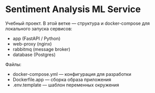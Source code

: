 # Sentiment Analysis ML Service

Учебный проект. В этой ветке — структура и docker-compose для локального запуска сервисов:
- app (FastAPI / Python)
- web-proxy (nginx)
- rabbitmq (message broker)
- database (Postgres)

Файлы:
- docker-compose.yml — конфигурация для разработки
- Dockerfile.app — сборка образа приложения
- .env.template — шаблон переменных окружения